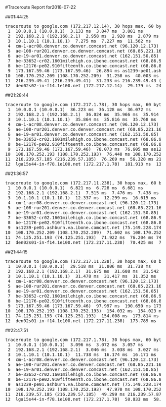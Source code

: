 #Traceroute Report for2018-07-22

##01:44:25

<p><pre><samp>traceroute to google.com (172.217.12.14), 30 hops max, 60 byte packets
 1  10.0.0.1 (10.0.0.1)  3.133 ms  3.047 ms  3.001 ms
 2  192.168.2.1 (192.168.2.1)  2.958 ms  2.920 ms  2.879 ms
 3  10.1.10.1 (10.1.10.1)  7.275 ms  7.227 ms  11.562 ms
 4  cm-1-acr08.denver.co.denver.comcast.net (96.120.12.173)  26.508 ms  26.469 ms  26.429 ms
 5  ae-108-rur201.denver.co.denver.comcast.net (68.85.221.161)  30.722 ms  30.682 ms  35.009 ms
 6  ae-19-ar01.denver.co.denver.comcast.net (162.151.50.85)  30.596 ms  27.039 ms  26.931 ms
 7  be-33652-cr02.1601milehigh.co.ibone.comcast.net (68.86.92.121)  22.283 ms  31.042 ms  26.742 ms
 8  be-12176-pe02.910fifteenth.co.ibone.comcast.net (68.86.83.94)  26.661 ms  22.543 ms  22.521 ms
 9  173.167.59.46 (173.167.59.46)  26.894 ms as1239-pe01.ashburn.va.ibone.comcast.net (75.149.228.174)  22.504 ms  26.877 ms
10  108.170.252.209 (108.170.252.209)  31.258 ms  40.003 ms  39.995 ms
11  216.239.49.41 (216.239.49.41)  31.233 ms 216.239.49.43 (216.239.49.43)  35.599 ms  20.409 ms
12  den02s02-in-f14.1e100.net (172.217.12.14)  29.179 ms  24.785 ms  29.162 ms</samp></pre></p>

##21:28:44

<p><pre><samp>traceroute to google.com (172.217.1.78), 30 hops max, 60 byte packets
 1  10.0.0.1 (10.0.0.1)  36.223 ms  36.128 ms  36.072 ms
 2  192.168.2.1 (192.168.2.1)  36.024 ms  35.966 ms  35.914 ms
 3  10.1.10.1 (10.1.10.1)  35.864 ms  35.816 ms  35.768 ms
 4  cm-1-acr08.denver.co.denver.comcast.net (96.120.12.173)  58.096 ms  72.048 ms  71.999 ms
 5  ae-108-rur201.denver.co.denver.comcast.net (68.85.221.161)  71.933 ms  72.331 ms  72.270 ms
 6  ae-19-ar01.denver.co.denver.comcast.net (162.151.50.85)  181.365 ms  78.534 ms  78.440 ms
 7  be-33652-cr02.1601milehigh.co.ibone.comcast.net (68.86.92.121)  59.031 ms  58.987 ms  47.767 ms
 8  be-12176-pe02.910fifteenth.co.ibone.comcast.net (68.86.83.94)  58.885 ms  58.836 ms  58.791 ms
 9  173.167.59.46 (173.167.59.46)  78.073 ms  76.605 ms as1239-pe01.ashburn.va.ibone.comcast.net (75.149.228.174)  76.503 ms
10  108.170.252.193 (108.170.252.193)  76.440 ms 108.170.252.209 (108.170.252.209)  76.382 ms 108.170.252.193 (108.170.252.193)  76.328 ms
11  216.239.57.185 (216.239.57.185)  76.269 ms  56.328 ms 216.239.57.87 (216.239.57.87)  181.931 ms
12  lga15s44-in-f78.1e100.net (172.217.1.78)  181.913 ms  136.863 ms  181.868 ms</samp></pre></p>

##21:36:57

<p><pre><samp>traceroute to google.com (172.217.11.238), 30 hops max, 60 byte packets
 1  10.0.0.1 (10.0.0.1)  6.821 ms  6.728 ms  6.681 ms
 2  192.168.2.1 (192.168.2.1)  7.515 ms  7.476 ms  7.438 ms
 3  10.1.10.1 (10.1.10.1)  12.337 ms  12.299 ms  16.615 ms
 4  cm-1-acr08.denver.co.denver.comcast.net (96.120.12.173)  39.335 ms  39.286 ms  39.250 ms
 5  ae-108-rur201.denver.co.denver.comcast.net (68.85.221.161)  43.497 ms  43.443 ms  58.650 ms
 6  ae-19-ar01.denver.co.denver.comcast.net (162.151.50.85)  112.601 ms  97.282 ms  97.234 ms
 7  be-33652-cr02.1601milehigh.co.ibone.comcast.net (68.86.92.121)  41.969 ms  44.294 ms  44.207 ms
 8  be-12176-pe02.910fifteenth.co.ibone.comcast.net (68.86.83.94)  44.159 ms  44.115 ms  44.068 ms
 9  as1239-pe01.ashburn.va.ibone.comcast.net (75.149.228.174)  87.194 ms  42.883 ms 173.167.59.46 (173.167.59.46)  42.872 ms
10  108.170.252.209 (108.170.252.209)  71.602 ms 108.170.252.193 (108.170.252.193)  70.701 ms  70.608 ms
11  74.125.251.193 (74.125.251.193)  71.922 ms  76.204 ms 74.125.251.199 (74.125.251.199)  71.833 ms
12  den02s01-in-f14.1e100.net (172.217.11.238)  70.425 ms  70.381 ms  76.029 ms</samp></pre></p>

##21:44:15

<p><pre><samp>traceroute to google.com (172.217.11.238), 30 hops max, 60 byte packets
 1  10.0.0.1 (10.0.0.1)  29.518 ms  31.806 ms  31.738 ms
 2  192.168.2.1 (192.168.2.1)  31.675 ms  31.608 ms  31.542 ms
 3  10.1.10.1 (10.1.10.1)  31.478 ms  31.417 ms  31.352 ms
 4  cm-1-acr08.denver.co.denver.comcast.net (96.120.12.173)  89.116 ms  132.342 ms  133.866 ms
 5  ae-108-rur201.denver.co.denver.comcast.net (68.85.221.161)  132.158 ms  132.102 ms  133.617 ms
 6  ae-19-ar01.denver.co.denver.comcast.net (162.151.50.85)  142.445 ms  107.010 ms  98.275 ms
 7  be-33652-cr02.1601milehigh.co.ibone.comcast.net (68.86.92.121)  89.745 ms  89.707 ms  89.672 ms
 8  be-12176-pe02.910fifteenth.co.ibone.comcast.net (68.86.83.94)  94.040 ms  89.597 ms  93.966 ms
 9  173.167.59.46 (173.167.59.46)  97.997 ms  190.650 ms 173.167.58.142 (173.167.58.142)  154.075 ms
10  108.170.252.193 (108.170.252.193)  154.032 ms  154.023 ms 108.170.252.209 (108.170.252.209)  154.015 ms
11  74.125.251.193 (74.125.251.193)  154.008 ms  173.814 ms  173.803 ms
12  den02s01-in-f14.1e100.net (172.217.11.238)  173.789 ms  173.782 ms  411.133 ms</samp></pre></p>

##22:47:51

<p><pre><samp>traceroute to google.com (172.217.1.78), 30 hops max, 60 byte packets
 1  10.0.0.1 (10.0.0.1)  3.096 ms  3.072 ms  3.057 ms
 2  192.168.2.1 (192.168.2.1)  3.046 ms  3.038 ms  3.027 ms
 3  10.1.10.1 (10.1.10.1)  11.738 ms  16.174 ms  16.171 ms
 4  cm-1-acr08.denver.co.denver.comcast.net (96.120.12.173)  105.159 ms  105.143 ms  124.810 ms
 5  ae-108-rur201.denver.co.denver.comcast.net (68.85.221.161)  124.813 ms  124.810 ms  124.805 ms
 6  ae-19-ar01.denver.co.denver.comcast.net (162.151.50.85)  124.777 ms  50.992 ms  50.894 ms
 7  be-33652-cr02.1601milehigh.co.ibone.comcast.net (68.86.92.121)  50.833 ms  50.752 ms  50.694 ms
 8  be-12176-pe02.910fifteenth.co.ibone.comcast.net (68.86.83.94)  50.636 ms  39.263 ms  43.629 ms
 9  as1239-pe01.ashburn.va.ibone.comcast.net (75.149.228.174)  43.618 ms  47.987 ms  47.980 ms
10  108.170.252.193 (108.170.252.193)  47.970 ms 108.170.252.209 (108.170.252.209)  49.314 ms  49.308 ms
11  216.239.57.185 (216.239.57.185)  49.299 ms 216.239.57.87 (216.239.57.87)  86.714 ms  58.855 ms
12  lga15s44-in-f78.1e100.net (172.217.1.78)  58.833 ms  58.819 ms  58.811 ms</samp></pre></p>

